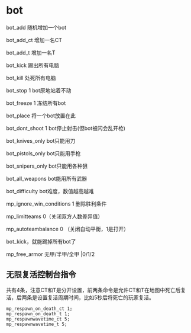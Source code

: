 # bot

bot_add 随机增加一个bot

bot_add_ct 增加一名CT

bot_add_t 增加一名T

bot_kick 踢出所有电脑

bot_kill 处死所有电脑

bot_stop 1 bot原地站着不动

bot_freeze 1 冻结所有bot

bot_place 将一个bot放置在此

bot_dont_shoot 1 bot停止射击(但bot被闪会乱开枪)

bot_knives_only bot只能用刀

bot_pistols_only bot只能用手枪

bot_snipers_only bot只能用各种狙

bot_all_weapons bot能用所有武器

bot_difficulty bot难度，数值越高越难

mp_ignore_win_conditions 1 删除胜利条件

mp_limitteams 0（关闭双方人数差异值）

mp_autoteambalance 0 （关闭自动平衡，1是打开）

bot_kick，就能踢掉所有bot了

mp_free_armor 无甲/半甲/全甲   |0/1/2

## 无限复活控制台指令

共有4条，注意CT和T是分开设置，前两条命令是允许CT和T在地图中死亡后复活，后两条是设置复活周期时间，比如5秒后将死亡的玩家复活。

```
mp_respawn_on_death_ct 1;
mp_respawn_on_death_t 1;
mp_respawnwavetime_ct 5;
mp_respawnwavetime_t 5;
```